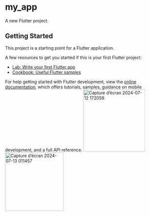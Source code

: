 # my_app

A new Flutter project.

## Getting Started

This project is a starting point for a Flutter application.

A few resources to get you started if this is your first Flutter project:

- [Lab: Write your first Flutter app](https://docs.flutter.dev/get-started/codelab)
- [Cookbook: Useful Flutter samples](https://docs.flutter.dev/cookbook)

For help getting started with Flutter development, view the
[online documentation](https://docs.flutter.dev/), which offers tutorials,
samples, guidance on mobile development, and a full API reference.
<img width="202" alt="Capture d’écran 2024-07-12 172059" src="https://github.com/user-attachments/assets/8e998252-22fb-40b5-aa0d-791da9e46d93">
<img width="191" alt="Capture d’écran 2024-07-13 011457" src="https://github.com/user-attachments/assets/b1e7680b-d45d-4efe-afb8-6e48aee3bdb2">
